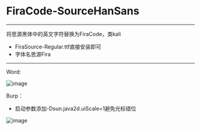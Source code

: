 # FiraCode-SourceHanSans
<hr>

将思源黑体中的英文字符替换为FiraCode，类kali

- FiraSource-Regular.ttf直接安装即可
- 字体名思源Fira
<hr>
Word:

![image](https://github.com/user-attachments/assets/124a77b4-60a0-479c-96bc-0b4bc3b943ce)

Burp：

- 启动参数添加-Dsun.java2d.uiScale=1避免光标错位

![image](https://github.com/user-attachments/assets/fbf33bad-8f2a-4770-978b-da75a627d398)

